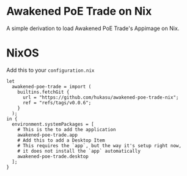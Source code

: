 # Awakened PoE Trade on Nix
A simple derivation to load Awakened PoE Trade's Appimage on Nix.

# NixOS
Add this to your `configuration.nix`
```
let
  awakened-poe-trade = import (
    builtins.fetchGit {
      url = "https://github.com/hukasu/awakened-poe-trade-nix";
      ref = "refs/tags/v0.0.6";
    }
  );
in {
  environment.systemPackages = [
    # This is the to add the application
    awakened-poe-trade.app
    # Add this to add a Desktop Item
    # This requires the `app`, but the way it's setup right now,
    # it does not install the `app` automatically 
    awakened-poe-trade.desktop
  ];
}
```
